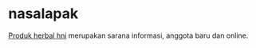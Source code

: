 # nasalapak
[Produk herbal hni](https://www.hnilombok.com) merupakan sarana informasi, anggota baru dan online.
